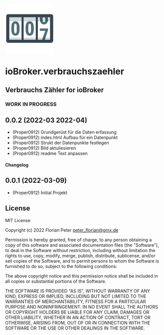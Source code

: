 ![Logo](admin/verbrauchszaehler.png)
# ioBroker.verbrauchszaehler
<!--
![Number of Installations](http://iobroker.live/badges/verbrauchszaehler-installed.svg)
![Number of Installations](http://iobroker.live/badges/verbrauchszaehler-stable.svg)
[![NPM version](http://img.shields.io/npm/v/iobroker.verbrauchszaehler.svg)](https://www.npmjs.com/package/iobroker.verbrauchszaehler)

![Test and Release](https://github.com/iobroker-community-adapters/ioBroker.verbrauchszaehler/workflows/Test%20and%20Release/badge.svg)
[![Translation status](https://weblate.iobroker.net/widgets/adapters/-/homekit-controller/svg-badge.svg)](https://weblate.iobroker.net/engage/adapters/?utm_source=widget)
[![Downloads](https://img.shields.io/npm/dm/iobroker.verbrauchszaehler.svg)](https://www.npmjs.com/package/iobroker.verbrauchszaehler)
-->
## Verbrauchs Zähler for ioBroker

### **WORK IN PROGRESS**
## 0.0.2 (2022-03 2022-04)
* (Proper0912) Grundgerüst für die Daten erfassung
* (Proper0912) index.html Aufbau für ein Datenpunkt
* (Proper0912) Strukt der Datenpunkte festlegen
* (Proper0912) Bild aktuliesieren
* (Proper0912) readme Text anpassen 

#### Changelog

<!--
  Placeholder for the next version (at the beginning of the line):
  ### **WORK IN PROGRESS**
-->

##  0.0.1   (2022-03-09)
* (Proper0912) Initial Projekt
	

## License
MIT License

Copyright (c) 2022 Florian Peter <peter_florian@gmx.de>

Permission is hereby granted, free of charge, to any person obtaining a copy
of this software and associated documentation files (the "Software"), to deal
in the Software without restriction, including without limitation the rights
to use, copy, modify, merge, publish, distribute, sublicense, and/or sell
copies of the Software, and to permit persons to whom the Software is
furnished to do so, subject to the following conditions:

The above copyright notice and this permission notice shall be included in all
copies or substantial portions of the Software.

THE SOFTWARE IS PROVIDED "AS IS", WITHOUT WARRANTY OF ANY KIND, EXPRESS OR
IMPLIED, INCLUDING BUT NOT LIMITED TO THE WARRANTIES OF MERCHANTABILITY,
FITNESS FOR A PARTICULAR PURPOSE AND NONINFRINGEMENT. IN NO EVENT SHALL THE
AUTHORS OR COPYRIGHT HOLDERS BE LIABLE FOR ANY CLAIM, DAMAGES OR OTHER
LIABILITY, WHETHER IN AN ACTION OF CONTRACT, TORT OR OTHERWISE, ARISING FROM,
OUT OF OR IN CONNECTION WITH THE SOFTWARE OR THE USE OR OTHER DEALINGS IN THE
SOFTWARE.